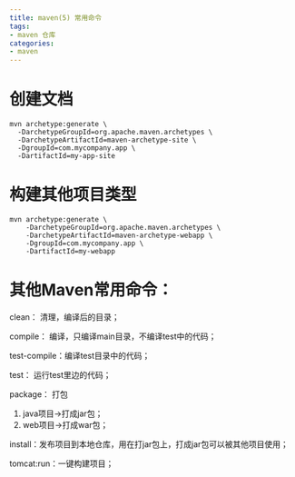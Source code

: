 ```yaml
---
title: maven(5) 常用命令
tags: 
- maven 仓库
categories:
- maven
---
```


# 创建文档
```
mvn archetype:generate \
  -DarchetypeGroupId=org.apache.maven.archetypes \
  -DarchetypeArtifactId=maven-archetype-site \
  -DgroupId=com.mycompany.app \
  -DartifactId=my-app-site
```
# 构建其他项目类型
```
mvn archetype:generate \
    -DarchetypeGroupId=org.apache.maven.archetypes \
    -DarchetypeArtifactId=maven-archetype-webapp \
    -DgroupId=com.mycompany.app \
    -DartifactId=my-webapp
```

# 其他Maven常用命令：

clean：		清理，编译后的目录；  

compile：	编译，只编译main目录，不编译test中的代码；  

test-compile：编译test目录中的代码；  

test：		运行test里边的代码；  

package：	打包  
1. java项目->打成jar包；
2. web项目->打成war包；

install：发布项目到本地仓库，用在打jar包上，打成jar包可以被其他项目使用；  

tomcat:run：一键构建项目；  
